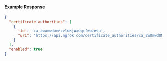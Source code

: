 <!-- Code generated for API Clients. DO NOT EDIT. -->

#### Example Response

```json
{
  "certificate_authorities": [
    {
      "id": "ca_2wOmwdOMPzvlOKjWxQqtfWo7B9u",
      "uri": "https://api.ngrok.com/certificate_authorities/ca_2wOmwdOMPzvlOKjWxQqtfWo7B9u"
    }
  ],
  "enabled": true
}
```
